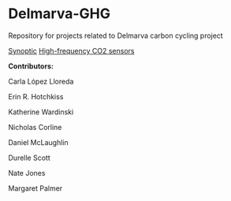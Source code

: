 # Delmarva-GHG

Repository for projects related to Delmarva carbon cycling project

        
[Synoptic](https://github.com/carlalopezll/Delmarva-GHG/tree/main/Synoptic)
[High-frequency CO2 sensors](https://github.com/carlalopezll/Delmarva-GHG/tree/main/Sensors)


**Contributors:**

Carla López Lloreda

Erin R. Hotchkiss

Katherine Wardinski

Nicholas Corline

Daniel McLaughlin

Durelle Scott

Nate Jones

Margaret Palmer
